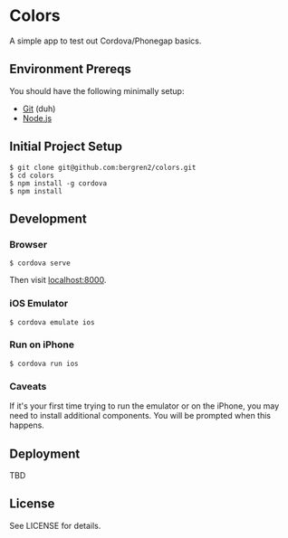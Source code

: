 # Colors

A simple app to test out Cordova/Phonegap basics.

## Environment Prereqs

You should have the following minimally setup:

- [Git](https://help.github.com/articles/set-up-git) (duh)
- [Node.js](http://nodejs.org/download/)

## Initial Project Setup

    $ git clone git@github.com:bergren2/colors.git
    $ cd colors
    $ npm install -g cordova
    $ npm install

## Development

### Browser

    $ cordova serve

Then visit [localhost:8000](http://localhost:8000).

### iOS Emulator

    $ cordova emulate ios

### Run on iPhone

    $ cordova run ios

### Caveats

If it's your first time trying to run the emulator or on the iPhone, you may
need to install additional components. You will be prompted when this happens.

## Deployment

TBD

## License

See LICENSE for details.

